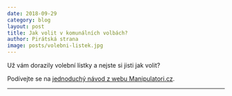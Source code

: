 ```yaml
---
date: 2018-09-29
category: blog
layout: post
title: Jak volit v komunálních volbách?
author: Pirátská strana
image: posts/volebni-listek.jpg
---
```


Už vám dorazily volební lístky a nejste si jisti jak volit? 

Podívejte se na [jednoduchý návod z webu Manipulatori.cz](http://manipulatori.cz/navod-jak-hlasovat-v-komunalnich-volbach-a-nesplest-se/).

- - -

